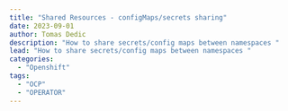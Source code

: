 ```yaml
---
title: "Shared Resources - configMaps/secrets sharing"
date: 2023-09-01 
author: Tomas Dedic
description: "How to share secrets/config maps between namespaces "
lead: "How to share secrets/config maps between namespaces "
categories:
  - "Openshift"
tags:
  - "OCP"
  - "OPERATOR"
---
```

